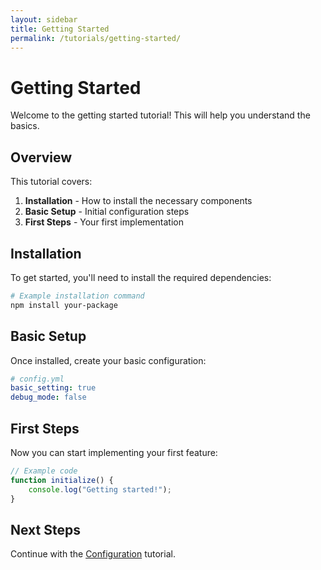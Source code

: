 ```yaml
---
layout: sidebar
title: Getting Started
permalink: /tutorials/getting-started/
---
```


# Getting Started

Welcome to the getting started tutorial! This will help you understand the basics.

## Overview

This tutorial covers:

1. **Installation** - How to install the necessary components
2. **Basic Setup** - Initial configuration steps  
3. **First Steps** - Your first implementation

## Installation

To get started, you'll need to install the required dependencies:

```bash
# Example installation command
npm install your-package
```

## Basic Setup

Once installed, create your basic configuration:

```yaml
# config.yml
basic_setting: true
debug_mode: false
```

## First Steps

Now you can start implementing your first feature:

```javascript
// Example code
function initialize() {
    console.log("Getting started!");
}
```

## Next Steps

Continue with the [Configuration](../configuration/) tutorial.
